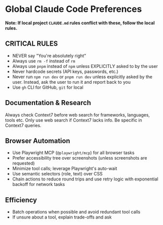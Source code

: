 # Global Claude Code Preferences

**Note: If local project `CLAUDE.md` rules conflict with these, follow the local rules.**

## CRITICAL RULES

- NEVER say "You're absolutely right"
- Always use `rm -f` instead of `rm`
- Always use `pnpm` instead of `npm` unless EXPLICITLY asked to by the user
- Never hardcode secrets (API keys, passwords, etc.)
- Never run `npm run dev` or `pnpm run dev` unless explicitly asked by the user. Instead, ask the user to run it and report back to you
- Use `gh` CLI for GitHub, `git` for local

## Documentation & Research

Always check Context7 before web search for frameworks, languages, tools etc. Only use web search if Context7 lacks info. Be specific in Context7 queries.

## Browser Automation

- Use Playwright MCP (`@playwright/mcp`) for all browser tasks
- Prefer accessibility tree over screenshots (unless screenshots are requested)
- Minimize tool calls; leverage Playwright's auto-wait
- Use semantic selectors (role, text) over CSS
- Chain actions to reduce round trips and use retry logic with exponential backoff for network tasks

## Efficiency

- Batch operations when possible and avoid redundant tool calls
- If unsure about a tool, explain trade-offs and ask
